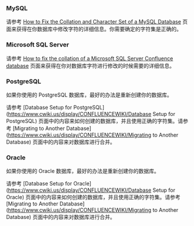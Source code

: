 ### MySQL

请参考 [How to Fix the Collation and Character Set of a MySQL Database](https://confluence.atlassian.com/kb/how-to-fix-the-collation-and-character-set-of-a-mysql-database-744326173.html?spm=a2c4e.10696291.0.0.d80619a4Csljrv) 页面来获得在你数据库中修改字符的详细信息。你需要确定的字符集是正确的。

### Microsoft SQL Server

请参考 [How to fix the collation of a Microsoft SQL Server Confluence database](https://confluence.atlassian.com/confkb/how-to-fix-the-collation-of-a-microsoft-sql-server-confluence-database-687216725.html?spm=a2c4e.10696291.0.0.25e819a4A8pKcF) 页面来获得在你对数据库字符进行修改的时候需要的详细信息。

### PostgreSQL 

如果你使用的 PostgreSQL 数据库，最好的办法是重新创建你的数据库。

请参考 [Database Setup for PostgreSQL](https://www.cwiki.us/display/CONFLUENCEWIKI/Database Setup for PostgreSQL) 页面中的内容来如何创建的数据库，并且使用正确的字符集。请参考 [Migrating to Another Database](https://www.cwiki.us/display/CONFLUENCEWIKI/Migrating to Another Database) 页面中的内容来对数据库进行合并。

### Oracle

如果你使用的 Oracle 数据库，最好的办法是重新创建你的数据库。

请参考 [Database Setup for Oracle](https://www.cwiki.us/display/CONFLUENCEWIKI/Database Setup for Oracle) 页面中的内容来如何创建的数据库，并且使用正确的字符集。请参考 [Migrating to Another Database](https://www.cwiki.us/display/CONFLUENCEWIKI/Migrating to Another Database) 页面中的内容来对数据库进行合并。
